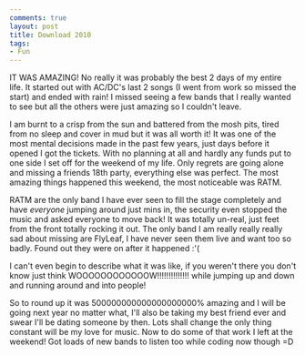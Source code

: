 ```yaml
---
comments: true
layout: post
title: Download 2010
tags:
- Fun
---
```


IT WAS AMAZING! No really it was probably the best 2 days of my entire life. It started out with AC/DC's last 2 songs (I went from work so missed the start) and ended with rain! I missed seeing a few bands that I really wanted to see but all the others were just amazing so I couldn't leave.

I am burnt to a crisp from the sun and battered from the mosh pits, tired from no sleep and cover in mud but it was all worth it! It was one of the most mental decisions made in the past few years, just days before it opened I got the tickets. With no planning at all and hardly any funds put to one side I set off for the weekend of my life. Only regrets are going alone and missing a friends 18th party, everything else was perfect. The most amazing things happened this weekend, the most noticeable was RATM.

RATM are the only band I have ever seen to fill the stage completely and have *everyone* jumping around just mins in, the security even stopped the music and asked everyone to move back! It was totally un-real, just feet from the front totally rocking it out. The only band I am really really really sad about missing are FlyLeaf, I have never seen them live and want too so badly. Found out they were on after it happened :'(

I can't even begin to describe what it was like, if you weren't there you don't know just think WOOOOOOOOOOOOW!!!!!!!!!!!!!! while jumping up and down and running around and into people!

So to round up it was 500000000000000000000% amazing and I will be going next year no matter what, I'll also be taking my best friend ever and swear I'll be dating someone by then. Lots shall change the only thing constant will be my love for music. Now to do some of that work I left at the weekend! Got loads of new bands to listen too while coding now though =D
